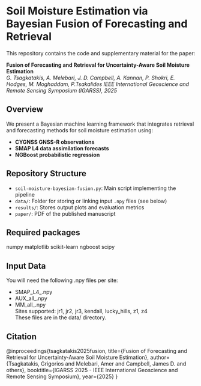 # Soil Moisture Estimation via Bayesian Fusion of Forecasting and Retrieval

This repository contains the code and supplementary material for the paper:

**Fusion of Forecasting and Retrieval for Uncertainty-Aware Soil Moisture Estimation**  
*G. Tsagkatakis, A. Melebari, J. D. Campbell, A. Kannan, P. Shokri, E. Hodges, M. Moghaddam, P.Tsakalides*
*IEEE International Geoscience and Remote Sensing Symposium (IGARSS), 2025* 

## Overview

We present a Bayesian machine learning framework that integrates retrieval and forecasting methods for soil moisture estimation using:

- **CYGNSS GNSS-R observations**
- **SMAP L4 data assimilation forecasts**
- **NGBoost probabilistic regression**

## Repository Structure

- `soil-moisture-bayesian-fusion.py`: Main script implementing the pipeline
- `data/`: Folder for storing or linking input `.npy` files (see below)
- `results/`: Stores output plots and evaluation metrics
- `paper/`: PDF of the published manuscript

## Required packages
numpy
matplotlib
scikit-learn
ngboost
scipy

## Input Data
You will need the following .npy files per site: <br>
- SMAP_L4_<site>.npy <br>
- AUX_all_<site>.npy <br>
- MM_all_<site>.npy <br>
Sites supported: jr1, jr2, jr3, kendall, lucky_hills, z1, z4 <br>
These files are in the data/ directory.


## Citation
@inproceedings{tsagkatakis2025fusion,
  title={Fusion of Forecasting and Retrieval for Uncertainty-Aware Soil Moisture Estimation},
  author={Tsagkatakis, Grigorios and Melebari, Amer and Campbell, James D. and others},
  booktitle={IGARSS 2025 - IEEE International Geoscience and Remote Sensing Symposium},
  year={2025}
}

